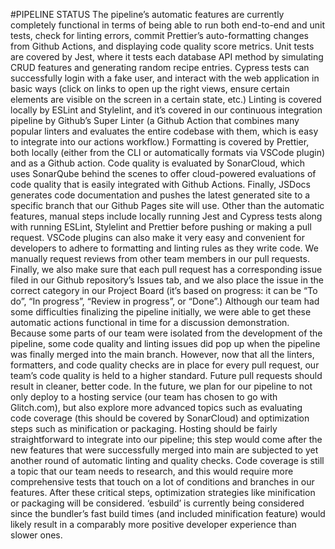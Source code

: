 #PIPELINE STATUS
The pipeline’s automatic features are currently completely functional in terms of being able to run both end-to-end and unit tests, check for linting errors, commit Prettier’s auto-formatting changes from Github Actions, and displaying code quality score metrics.
Unit tests are covered by Jest, where it tests each database API method by simulating CRUD features and generating random recipe entries. Cypress tests can successfully login with a fake user, and interact with the web application in basic ways (click on links to open up the right views, ensure certain elements are visible on the screen in a certain state, etc.) Linting is covered locally by ESLint and Stylelint, and it’s covered in our continuous integration pipeline by Github’s Super Linter (a Github Action that combines many popular linters and evaluates the entire codebase with them, which is easy to integrate into our actions workflow.) Formatting is covered by Prettier, both locally (either from the CLI or automatically formats via VSCode plugin) and as a Github action. Code quality is evaluated by SonarCloud, which uses SonarQube behind the scenes to offer cloud-powered evaluations of code quality that is easily integrated with Github Actions. Finally, JSDocs generates code documentation and pushes the latest generated site to a specific branch that our Github Pages site will use. 
Other than the automatic features, manual steps include locally running Jest and Cypress tests along with running ESLint, Stylelint and Prettier before pushing or making a pull request. VSCode plugins can also make it very easy and convenient for developers to adhere to formatting and linting rules as they write code. We manually request reviews from other team members in our pull requests. Finally, we also make sure that each pull request has a corresponding issue filed in our Github repository’s Issues tab, and we also place the issue in the correct category in our Project Board (it’s based on progress: it can be “To do”, “In progress”, “Review in progress”, or “Done”.)
Although our team had some difficulties finalizing the pipeline initially, we were able to get these automatic actions functional in time for a discussion demonstration. Because some parts of our team were isolated from the development of the pipeline, some code quality and linting issues did pop up when the pipeline was finally merged into the main branch. However, now that all the linters, formatters, and code quality checks are in place for every pull request, our team’s code quality is held to a higher standard. Future pull requests should result in cleaner, better code.
In the future, we plan for our pipeline to not only deploy to a hosting service (our team has chosen to go with Glitch.com), but also explore more advanced topics such as evaluating code coverage (this should be covered by SonarCloud) and optimization steps such as minification or packaging. Hosting should be fairly straightforward to integrate into our pipeline; this step would come after the new features that were successfully merged into main are subjected to yet another round of automatic linting and quality checks. Code coverage is still a topic that our team needs to research, and this would require more comprehensive tests that touch on a lot of conditions and branches in our features. After these critical steps, optimization strategies like minification or packaging will be considered. ‘esbuild’ is currently being considered since the bundler’s fast build times (and included minification feature) would likely result in a comparably more positive developer experience than slower ones.
